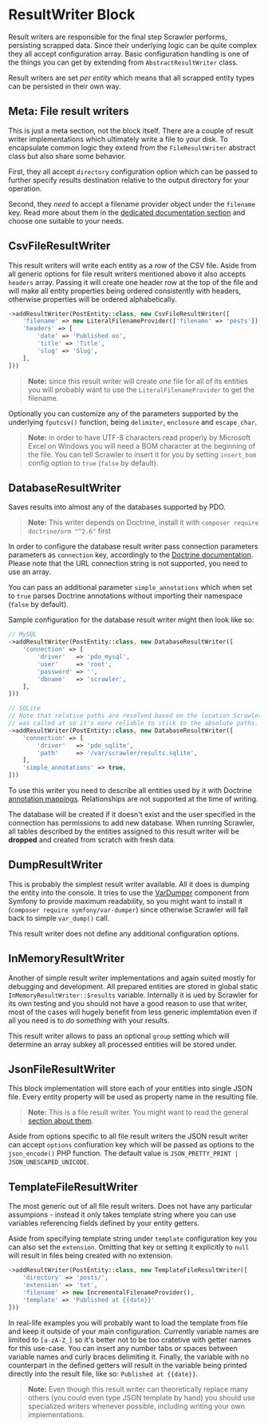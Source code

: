 # ResultWriter Block
Result writers are responsible for the final step Scrawler performs,
persisting scrapped data. Since their underlying logic can be quite
complex they all accept configuration array. Basic configuration handling
is one of the things you can get by extending from `AbstractResultWriter`
class.

Result writers are set _per entity_ which means that all scrapped entity
types can be persisted in their own way.

## Meta: File result writers
This is just a meta section, not the block itself. There are a couple
of result writer implementations which ultimately write a file to your
disk. To encapsulate common logic they extend from the `FileResultWriter`
abstract class but also share some behavior.

First, they all accept `directory` configuration option which can be
passed to further specify results destination relative to the output
directory for your operation.

Second, they _need_ to accept a filename provider object under the
`filename` key. Read more about them in the
[dedicated documentation section](filenameprovider.md) and choose one
suitable to your needs.

## CsvFileResultWriter
This result writers will write each entity as a row of the CSV file. Aside from
all generic options for file result writers mentioned above it also accepts
`headers` array. Passing it will create one header row at the top of the file
and will make all entity properties being ordered consistently with headers,
otherwise properties will be ordered alphabetically.

```php
->addResultWriter(PostEntity::class, new CsvFileResultWriter([
    'filename' => new LiteralFilenameProvider(['filename' => 'posts']),
    'headers' => [
        'date' => 'Published on',
        'title' => 'Title',
        'slug' => 'Slug',
    ],
]))
```

> **Note:** since this result writer will create _one_ file for all of its
> entities you will probably want to use the `LiteralFilenameProvider` to
> get the filename.

Optionally you can customize any of the parameters supported by the underlying
`fputcsv()` function, being `delimiter`, `enclosure` and `escape_char`.

> **Note:** in order to have UTF-8 characters read properly by Microsoft Excel
> on Windows you will need a BOM character at the beginning of the file. You
> can tell Scrawler to insert it for you by setting `insert_bom` config option
> to `true` (`false` by default).

## DatabaseResultWriter
Saves results into almost any of the databases supported by PDO.

> **Note:** This writer depends on Doctrine, install it with
> `composer require doctrine/orm "^2.6"` first

In order to configure the database result writer pass connection parameters
parameters as `connection` key, accordingly to the
[Doctrine documentation][doctrine-connection]. Please note that the URL
connection string is not supported, you need to use an array.

You can pass an additional parameter `simple_annotations` which when set to
`true` parses Doctrine annotations without importing their namespace (`false`
by default).

Sample configuration for the database result writer might then look like so:

```php
// MySQL
->addResultWriter(PostEntity::class, new DatabaseResultWriter([
    'connection' => [
        'driver'   => 'pdo_mysql',
        'user'     => 'root',
        'password' => '',
        'dbname'   => 'scrawler',
    ],
]))

// SQLite
// Note that relative paths are resolved based on the location Scrawler's CLI
// was called at so it's more reliable to stick to the absolute paths.
->addResultWriter(PostEntity::class, new DatabaseResultWriter([
    'connection' => [
        'driver'   => 'pdo_sqlite',
        'path'     => '/var/scrawler/results.sqlite',
    ],
    'simple_annotations' => true,
]))
```

To use this writer you need to describe all entities used by it with
Doctrine [annotation mappings][doctrine-mapping]. Relationships are
not supported at the time of writing.

The database will be created if it doesn't exist and the user specified
in the connection has permissions to add new database. When running
Scrawler, all tables described by the entities assigned to this result
writer will be **dropped** and created from scratch with fresh data.

## DumpResultWriter
This is probably the simplest result writer available. All it does is
dumping the entity into the console. It tries to use the [VarDumper][vardumper]
component from Symfony to provide maximum readability, so you might
want to install it (`composer require symfony/var-dumper`) since otherwise
Scrawler will fall back to simple `var_dump()` call.

This result writer does not define any additional configuration options.

## InMemoryResultWriter
Another of simple result writer implementations and again suited mostly
for debugging and development. All prepared entities are stored in global
static `InMemoryResultWriter::$results` variable. Internally it is ued by
Scrawler for its own testing and you should not have a good reason to use
that writer, most of the cases will hugely benefit from less generic implemtation
even if all you need is to _do something_ with your results.

This result writer allows to pass an optional `group` setting which will
determine an array subkey all processed entities will be stored under.

## JsonFileResultWriter
This block implementation will store each of your entities into single
JSON file. Every entity property will be used as property name in the
resulting file.

> **Note:** This is a file result writer. You might want to read the
> general [section about them](#meta-file-result-writers).

Aside from options specific to all file result writers the JSON result writer
can accept `options` confiuration key which will be passed as options to the
`json_encode()` PHP function. The default value is
`JSON_PRETTY_PRINT | JSON_UNESCAPED_UNICODE`.

## TemplateFileResultWriter
The most generic out of all file result writers. Does not have any particular
assumpions - instead it only takes template string where you can use variables
referencing fields defined by your entity getters.

Aside from specifying template string under `template` configuration key you
can also set the `extension`. Omitting that key or setting it explicitly to
`null` will result in files being created with no extension.

```php
->addResultWriter(PostEntity::class, new TemplateFileResultWriter([
    'directory' => 'posts/',
    'extension' => 'txt',
    'filename' => new IncrementalFilenameProvider(),
    'template' => 'Published at {{date}}'
]))
```

In real-life examples you will probably want to load the template from file and
keep it outside of your main configuration. Currently variable names are limited
to `[a-zA-Z_]` so it's better not to be too cratetive with getter names for this
use-case. You can insert any number tabs or spaces between variable names and
curly braces delimiting it. Finally, the variable with no counterpart in the
defined getters will result in the variable being printed directly into the
result file, like so: `Published at {{date}}`.

> **Note:** Even though this result writer can theoretically replace many others
> (you could even type JSON template by hand) you should use specialized writers
> whenever possible, including writing your own implementations.

[doctrine-connection]: https://www.doctrine-project.org/projects/doctrine-dbal/en/2.9/reference/configuration.html
[doctrine-mapping]: https://www.doctrine-project.org/projects/doctrine-orm/en/2.6/reference/annotations-reference.html
[vardumper]: https://symfony.com/doc/current/components/var_dumper.html
